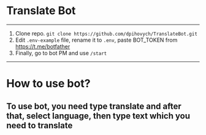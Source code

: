# Translate Bot

***

1. Clone repo. `git clone https://github.com/dpihovych/TranslateBot.git`
2. Edit `.env-example` file, rename it to `.env`, paste BOT_TOKEN from https://t.me/botfather
5. Finally, go to bot PM and use `/start`

***

# How to use bot?
## To use bot, you need type translate and after that, select language, then type text which you need to translate
